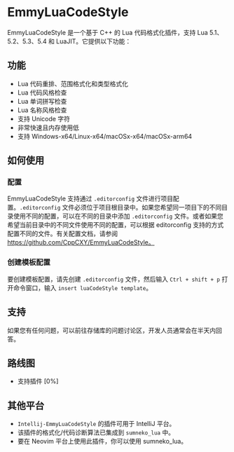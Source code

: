 # EmmyLuaCodeStyle


EmmyLuaCodeStyle 是一个基于 C++ 的 Lua 代码格式化插件，支持 Lua 5.1、5.2、5.3、5.4 和 LuaJIT。它提供以下功能：

## 功能

- Lua 代码重排、范围格式化和类型格式化
- Lua 代码风格检查
- Lua 单词拼写检查
- Lua 名称风格检查
- 支持 Unicode 字符
- 非常快速且内存使用低
- 支持 Windows-x64/Linux-x64/macOSx-x64/macOSx-arm64

## 如何使用

### 配置

EmmyLuaCodeStyle 支持通过 `.editorconfig` 文件进行项目配置。`.editorconfig` 文件必须位于项目根目录中。如果您希望同一项目下的不同目录使用不同的配置，可以在不同的目录中添加 `.editorconfig` 文件。或者如果您希望当前目录中的不同文件使用不同的配置，可以根据 editorconfig 支持的方式配置不同的文件。有关配置文档，请参阅 https://github.com/CppCXY/EmmyLuaCodeStyle。

### 创建模板配置

要创建模板配置，请先创建 `.editorconfig` 文件，然后输入 `Ctrl + shift + p` 打开命令窗口，输入 `insert luaCodeStyle template`。

## 支持

如果您有任何问题，可以前往存储库的问题讨论区，开发人员通常会在半天内回答。

## 路线图

- 支持插件 [0%]

## 其他平台

- `Intellij-EmmyLuaCodeStyle` 的插件可用于 IntelliJ 平台。
- 该插件的格式化/代码诊断算法已集成到 `sumneko_lua` 中。
- 要在 Neovim 平台上使用此插件，你可以使用 sumneko_lua。
